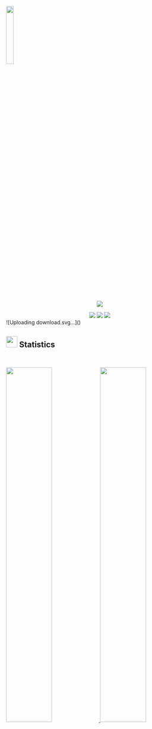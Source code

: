 
  <img width="20%" src="https://media0.giphy.com/media/KzJkzjggfGN5Py6nkT/giphy.gif?cid=ecf05e47qjg85psbj19i4as0jyjettm8o58u5jnt90dh6rgr&rid=giphy.gif">
</h1>
<p align="center">
  <a href="https://github.com/DenverCoder1/readme-typing-svg"><img src="https://readme-typing-svg.herokuapp.com?lines=Hey,+my+name's+Sebastiaan.;I+love+Gameplay+Programming.;&center=true&width=500&height=50"></a>
</p>
<div align="center">
  <img src="https://img.shields.io/badge/c++-%2300599C.svg?style=for-the-badge&logo=c%2B%2B&logoColor=d1a01f&labelColor=282828">
  <img src="https://img.shields.io/badge/c%23-%23239120.svg?style=for-the-badge&logo=c-sharp&logoColor=d1a01f&labelColor=282828">	
  <img src="https://img.shields.io/badge/-Python-98b982?style=for-the-badge&logo=python&logoColor=98b982&labelColor=282828">
</div>![Uploading download.svg…]()


## <img src="https://media4.giphy.com/media/MIGbtLZoVjbl0bYbAd/giphy.gif?cid=ecf05e472t2h0i8d7dcjaoau9iqtchhr899hxmpxzzgc7lyw&rid=giphy.gif" width="30"> Statistics

<br/>
<p align="left">
  <a href="http://127.0.0.1/">
    <img width="49.5%" src="https://github-readme-stats.vercel.app/api?username=sebatheprogrammer&theme=gruvbox&show_icons=true&hide_border=true&count_private=true">	 
    <img width="49.5%" src="https://github.com/SebaTheProgrammer/SebaTheProgrammer/assets/119673781/3a61a4c0-f335-45bd-955c-82030c4b3b40)<h1 align="center">
  </a>
</p>
<br>

